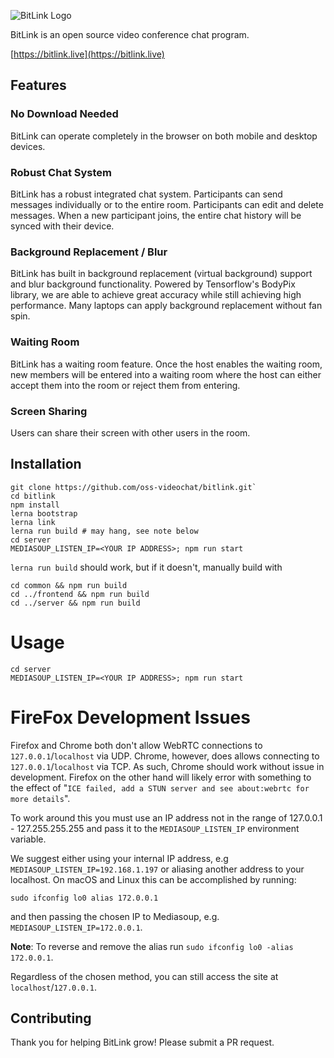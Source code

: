 ![BitLink Logo](assets/logo.svg)

BitLink is an open source video conference chat program.

[https://bitlink.live](https://bitlink.live)

## Features

### No Download Needed

BitLink can operate completely in the browser on both mobile and desktop devices.

### Robust Chat System

BitLink has a robust integrated chat system. Participants can send messages individually or to the entire room. Participants can edit and delete messages. When a new participant joins, the entire chat history will be synced with their device.

### Background Replacement / Blur

BitLink has built in background replacement (virtual background) support and blur background functionality. Powered by Tensorflow's BodyPix library, we are able to achieve great accuracy while still achieving high performance. Many laptops can apply background replacement without fan spin.

### Waiting Room

BitLink has a waiting room feature. Once the host enables the waiting room, new members will be entered into a waiting room where the host can either accept them into the room or reject them from entering.

### Screen Sharing

Users can share their screen with other users in the room.

## Installation

```shell script
git clone https://github.com/oss-videochat/bitlink.git`
cd bitlink
npm install
lerna bootstrap
lerna link 
lerna run build # may hang, see note below
cd server
MEDIASOUP_LISTEN_IP=<YOUR IP ADDRESS>; npm run start
```

`lerna run build` should work, but if it doesn't, manually build with

```shell script
cd common && npm run build
cd ../frontend && npm run build
cd ../server && npm run build
```

# Usage 

```shell script
cd server
MEDIASOUP_LISTEN_IP=<YOUR IP ADDRESS>; npm run start
```

# FireFox Development Issues

Firefox and Chrome both don't allow WebRTC connections to `127.0.0.1`/`localhost` via UDP. Chrome, however, does allows connecting to `127.0.0.1`/`localhost` via TCP. As such, Chrome should work without issue in development. Firefox on the other hand will likely error with something to the effect of "`ICE failed, add a STUN server and see about:webrtc for more details`". 

To work around this you must use an IP address not in the range of 127.0.0.1 - 127.255.255.255 and pass it to the `MEDIASOUP_LISTEN_IP` environment variable.

We suggest either using your internal IP address, e.g `MEDIASOUP_LISTEN_IP=192.168.1.197` or aliasing another address to your localhost. On macOS and Linux this can be accomplished by running:

```shell script
sudo ifconfig lo0 alias 172.0.0.1
```
and then passing the chosen IP to Mediasoup, e.g. `MEDIASOUP_LISTEN_IP=172.0.0.1`.

**Note**: To reverse and remove the alias run `sudo ifconfig lo0 -alias 172.0.0.1`.

Regardless of the chosen method, you can still access the site at `localhost`/`127.0.0.1`.

## Contributing

Thank you for helping BitLink grow! Please submit a PR request.
